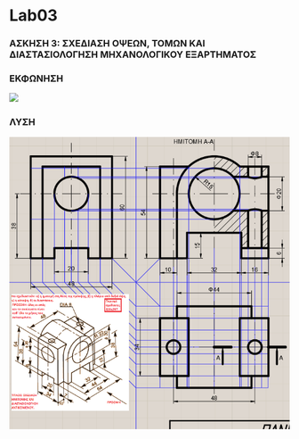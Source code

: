 # Lab03
### ΑΣΚΗΣΗ 3: ΣΧΕΔΙΑΣΗ ΟΨΕΩΝ, ΤΟΜΩΝ ΚΑΙ ΔΙΑΣΤΑΣΙΟΛΟΓΗΣΗ ΜΗΧΑΝΟΛΟΓΙΚΟΥ ΕΞΑΡΤΗΜΑΤΟΣ

### ΕΚΦΩΝΗΣΗ
![](/3Β.png)

### ΛΥΣΗ
![](/LYSH.png)
